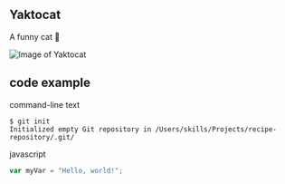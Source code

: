 ## Yaktocat

A funny cat 🧐

![Image of Yaktocat](https://octodex.github.com/images/yaktocat.png)

## code example

command-line text
```
$ git init
Initialized empty Git repository in /Users/skills/Projects/recipe-repository/.git/
```

javascript
``` javascript
var myVar = "Hello, world!";
```
